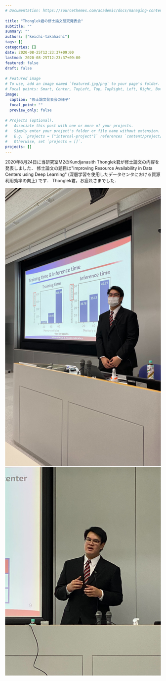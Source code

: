 ```yaml
---
# Documentation: https://sourcethemes.com/academic/docs/managing-content/

title: "Thonglek君の修士論文研究発表会"
subtitle: ""
summary: ""
authors: ["keichi-takahashi"]
tags: []
categories: []
date: 2020-08-25T12:23:37+09:00
lastmod: 2020-08-25T12:23:37+09:00
featured: false
draft: false

# Featured image
# To use, add an image named `featured.jpg/png` to your page's folder.
# Focal points: Smart, Center, TopLeft, Top, TopRight, Left, Right, BottomLeft, Bottom, BottomRight.
image:
  caption: "修士論文発表会の様子"
  focal_point: ""
  preview_only: false

# Projects (optional).
#   Associate this post with one or more of your projects.
#   Simply enter your project's folder or file name without extension.
#   E.g. `projects = ["internal-project"]` references `content/project/deep-learning/index.md`.
#   Otherwise, set `projects = []`.
projects: []
---
```


2020年8月24日に当研究室M2のKundjanasith Thonglek君が修士論文の内容を発表しました．
修士論文の題目は"Improving Resource Availability in Data Centers using Deep Learning" (深層学習を使用したデータセンタにおける資源利用効率の向上) です．
Thonglek君，お疲れさまでした．

![](tem_thesis_defense1.jpg)
![](tem_thesis_defense2.jpg)
